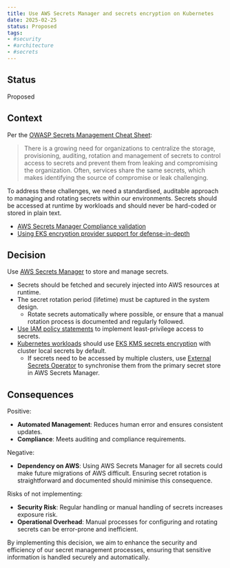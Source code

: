 ```yaml
---
title: Use AWS Secrets Manager and secrets encryption on Kubernetes
date: 2025-02-25
status: Proposed
tags:
- #security
- #architecture
- #secrets
---
```


## Status

Proposed

## Context
Per the [OWASP Secrets Management Cheat Sheet](https://cheatsheetseries.owasp.org/cheatsheets/Secrets_Management_Cheat_Sheet.html):

> There is a growing need for organizations to centralize the storage, provisioning, auditing, rotation and management of secrets to control access to secrets and prevent them from leaking and compromising the organization. Often, services share the same secrets, which makes identifying the source of compromise or leak challenging.

To address these challenges, we need a standardised, auditable approach to managing and rotating secrets within our environments. Secrets should be accessed at runtime by workloads and should never be hard-coded or stored in plain text.

- [AWS Secrets Manager Compliance validation](https://docs.aws.amazon.com/secretsmanager/latest/userguide/secretsmanager-compliance.html)
- [Using EKS encryption provider support for defense-in-depth](https://aws.amazon.com/blogs/containers/using-eks-encryption-provider-support-for-defense-in-depth/)

## Decision

Use [AWS Secrets Manager](https://docs.aws.amazon.com/secretsmanager/latest/userguide/intro.html) to store and manage secrets. 

- Secrets should be fetched and securely injected into AWS resources at runtime.
- The secret rotation period (lifetime) must be captured in the system design.
  - Rotate secrets automatically where possible, or ensure that a manual rotation process is documented and regularly followed. 
- [Use IAM policy statements](https://docs.aws.amazon.com/secretsmanager/latest/userguide/best-practices.html#w21aab9c19) to implement least-privilege access to secrets. 
- [Kubernetes workloads](../operations/002-workloads.md) should use [EKS KMS secrets encryption](https://docs.aws.amazon.com/eks/latest/userguide/enable-kms.html) with cluster local secrets by default.
  - If secrets need to be accessed by multiple clusters, use [External Secrets Operator](https://external-secrets.io/latest/) to synchronise them from the primary secret store in AWS Secrets Manager.

## Consequences

Positive:

- **Automated Management**: Reduces human error and ensures consistent updates.
- **Compliance**: Meets auditing and compliance requirements.

Negative:

- **Dependency on AWS**: Using AWS Secrets Manager for all secrets could make future migrations of AWS difficult. Ensuring secret rotation is straightforward and documented should minimise this consequence.

Risks of not implementing:

- **Security Risk**: Regular handling or manual handling of secrets increases exposure risk.
- **Operational Overhead**: Manual processes for configuring and rotating secrets can be error-prone and inefficient.

By implementing this decision, we aim to enhance the security and efficiency of our secret management processes, ensuring that sensitive information is handled securely and automatically.
